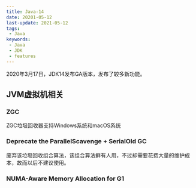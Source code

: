 ```yaml
---
title: Java-14
date: 20201-05-12
last-update: 2021-05-12
tags:
 - Java
keywords:
 - Java
 - JDK 
 - features
---
```


2020年3月17日，JDK14发布GA版本，发布了较多新功能。

## JVM虚拟机相关

### ZGC
ZGC垃圾回收器支持Windows系统和macOS系统

### Deprecate the ParallelScavenge + SerialOld GC 

废弃该垃圾回收组合算法，该组合算法鲜有人用，不过却需要花费大量的维护成本，故而以后不建议使用。

### NUMA-Aware Memory Allocation for G1



